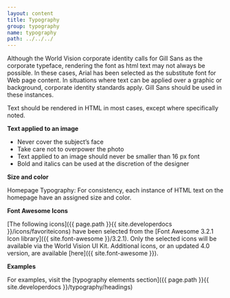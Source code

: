 ```yaml
---
layout: content
title: Typography
group: typography
name: typography
path: ../../../
---
```

Although the World Vision corporate identity calls for Gill Sans as the corporate typeface, rendering the font as html text may not always be possible. In these cases, Arial has been selected as the substitute font for Web page content. In situations where text can be applied over a graphic or background, corporate identity standards apply. Gill Sans should be used in these instances.

Text should be rendered in HTML in most cases, except where specifically noted.

**Text applied to an image**
* Never cover the subject’s face
* Take care not to overpower the photo
* Text applied to an image should never be smaller than 16 px font
* Bold and italics can be used at the discretion of the designer

**Size and color**

Homepage Typography:
For consistency, each instance of HTML text on the homepage have an assigned size and color.

**Font Awesome Icons**

[The following icons]({{ page.path }}{{ site.developerdocs }}/icons/favoriteicons) have been selected from the [Font Awesome 3.2.1 Icon library]({{ site.font-awesome }}/3.2.1). Only the selected icons will be available via the World Vision UI Kit. Additional icons, or an updated 4.0 version, are available [here]({{ site.font-awesome }}).

**Examples**

For examples, visit the [typography elements section]({{ page.path }}{{ site.developerdocs }}/typography/headings)
